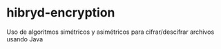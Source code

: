 # hibryd-encryption
Uso de algoritmos simétricos y asimétricos para cifrar/descifrar archivos usando Java
